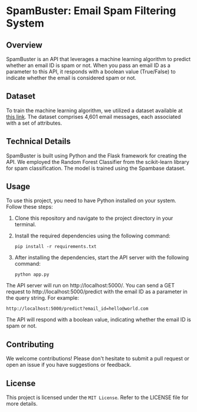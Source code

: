 # SpamBuster: Email Spam Filtering System

## Overview
SpamBuster is an API that leverages a machine learning algorithm to predict whether an email ID is spam or not. When you pass an email ID as a parameter to this API, it responds with a boolean value (True/False) to indicate whether the email is considered spam or not.

## Dataset
To train the machine learning algorithm, we utilized a dataset available at [this link](https://archive.ics.uci.edu/ml/datasets/Spambase/). The dataset comprises 4,601 email messages, each associated with a set of attributes.

## Technical Details
SpamBuster is built using Python and the Flask framework for creating the API. We employed the Random Forest Classifier from the scikit-learn library for spam classification. The model is trained using the Spambase dataset.

## Usage
To use this project, you need to have Python installed on your system. Follow these steps:

1. Clone this repository and navigate to the project directory in your terminal.

2. Install the required dependencies using the following command:
   ```
   pip install -r requirements.txt
   ```

3. After installing the dependencies, start the API server with the following command:
   ```
   python app.py
   ```

The API server will run on http://localhost:5000/. You can send a GET request to http://localhost:5000/predict with the email ID as a parameter in the query string. For example:

```
http://localhost:5000/predict?email_id=hello@world.com
```

The API will respond with a boolean value, indicating whether the email ID is spam or not.

## Contributing
We welcome contributions! Please don't hesitate to submit a pull request or open an issue if you have suggestions or feedback.

## License
This project is licensed under the  `MIT License`. Refer to the LICENSE file for more details.
